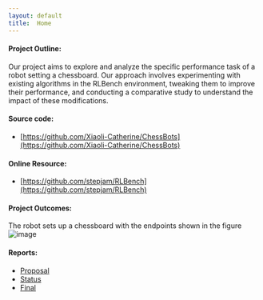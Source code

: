```yaml
---
layout: default
title:  Home
---
```

#### Project Outline:

Our project aims to explore and analyze the specific performance task of a robot setting a chessboard. Our approach involves experimenting with existing algorithms in the RLBench environment, tweaking them to improve their performance, and conducting a comparative study to understand the impact of these modifications. 

#### Source code: 
- [https://github.com/Xiaoli-Catherine/ChessBots](https://github.com/Xiaoli-Catherine/ChessBots)

#### Online Resource: 
- [https://github.com/stepjam/RLBench](https://github.com/stepjam/RLBench)

#### Project Outcomes:
The robot sets up a chessboard with the endpoints shown in the figure
![image](https://github.com/user-attachments/assets/433d88c5-6642-4bdf-aac8-06088a5e3c5b)

#### Reports:

- [Proposal](proposal.html)
- [Status](status.html)
- [Final](final.html)


